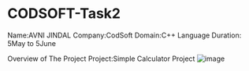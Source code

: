 # CODSOFT-Task2
Name:AVNI JINDAL
Company:CodSoft
Domain:C++ Language
Duration: 5May to 5June

Overview of The Project
Project:Simple Calculator Project
![image](https://github.com/user-attachments/assets/f98c643b-c806-4ee9-bce8-f0fdc67fa8ad)
